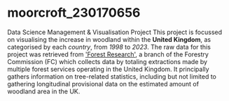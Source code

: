 # moorcroft_230170656
Data Science Management &amp; Visualisation Project
This project is focussed on visualising the increase in woodland within the **United Kingdom**, as categorised by each *country*, from *1998* to *2023*. The raw data for this project was retrieved from ['Forest Research'](https://www.forestresearch.gov.uk/tools-and-resources/statistics/data-downloads/), a branch of the Forestry Commission (FC) which collects data by totaling extractions made by multiple forest services operating in the United Kingdom. It principally gathers information on tree-related statistics, including but not limited to gathering longitudinal provisional data on the estimated amount of woodland area in the UK.
